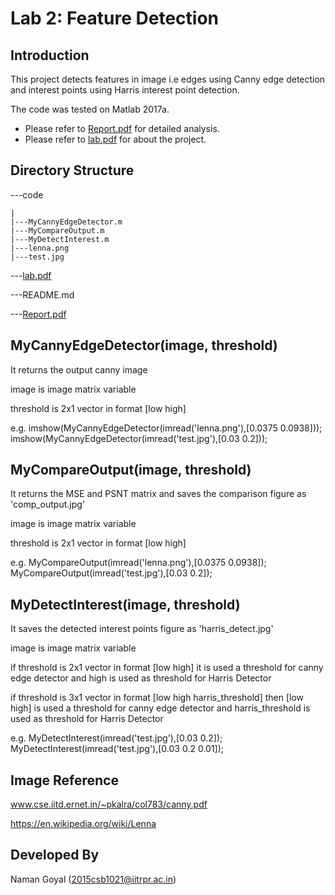 Lab 2: Feature Detection
========================

Introduction
------------
This project detects features in image i.e edges using Canny edge detection and interest points using Harris interest point detection.

The code was tested on Matlab 2017a.

* Please refer to [Report.pdf](Report.pdf) for detailed analysis.
* Please refer to [lab.pdf](lab.pdf) for about the project.


Directory Structure
-------------------
---code

	|
	|---MyCannyEdgeDetector.m
	|---MyCompareOutput.m
	|---MyDetectInterest.m
	|---lenna.png
	|---test.jpg


---[lab.pdf](lab.pdf)

---README.md

---[Report.pdf](Report.pdf)


MyCannyEdgeDetector(image, threshold)
-------------------------------------
It returns the output canny image

image is image matrix variable

threshold is 2x1 vector in format [low high]

e.g. 
imshow(MyCannyEdgeDetector(imread('lenna.png'),[0.0375 0.0938]));
imshow(MyCannyEdgeDetector(imread('test.jpg'),[0.03 0.2]));

MyCompareOutput(image, threshold)
-------------------------------------
It returns the MSE and PSNT matrix and saves the comparison figure as 'comp_output.jpg'

image is image matrix variable

threshold is 2x1 vector in format [low high]

e.g. 
MyCompareOutput(imread('lenna.png'),[0.0375 0.0938]);
MyCompareOutput(imread('test.jpg'),[0.03 0.2]);


MyDetectInterest(image, threshold)
----------------------------------
It saves the detected interest points figure as 'harris_detect.jpg'

image is image matrix variable

if threshold is 2x1 vector in format [low high] it is used a threshold for canny edge detector and high is used as threshold for Harris Detector

if threshold is 3x1 vector in format [low high harris_threshold] then [low high] is used a threshold for canny edge detector and harris_threshold is used as threshold for Harris Detector

e.g. 
MyDetectInterest(imread('test.jpg'),[0.03 0.2]);
MyDetectInterest(imread('test.jpg'),[0.03 0.2 0.01]);

Image Reference
---------------
www.cse.iitd.ernet.in/~pkalra/col783/canny.pdf

https://en.wikipedia.org/wiki/Lenna


Developed By
------------
Naman Goyal (2015csb1021@iitrpr.ac.in)
